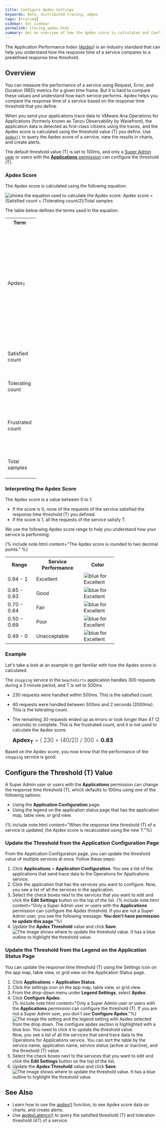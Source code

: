 ```yaml
---
title: Configure Apdex Settings
keywords: data, distributed tracing, adpex
tags: [tracing]
sidebar: doc_sidebar
permalink: tracing_apdex.html
summary: Get an overview of how the Apdex score is calculated and Configure Apdex Settings.
---
```


The Application Performance Index ([Apdex](https://www.apdex.org)) is an industry standard that can help you understand how the response time of a service compares to a predefined response time threshold.

## Overview

You can measure the performance of a service using Request, Error, and Duration (RED) metrics for a given time frame. But it is hard to compare these values and understand how each service performs. Apdex helps you compare the response time of a service based on the response time threshold that you define.

When you send your applications trace data to VMware Aria Operations for Applications (formerly known as Tanzu Observability by Wavefront), the application data is detected as first-class citizens using the traces, and the Apdex score is calculated using the threshold value (T) you define. Use [`apdex()`](hs_apdex_function.html) to query the Apdex score of a service, view the results in charts, and create alerts.

The default threshold value (T) is set to 100ms, and only a [Super Admin user](authorization-faq.html#who-is-the-super-admin-user) or users with the [**Applications** permission](permissions_overview.html) can configure the threshold (T).

### Apdex Score

The Apdex score is calculated using the following equation:

![shows the equation used to calculate the Apdex score. Apdex score = (Satisfied count + (Tolerating count/2)/Total samples ](images/tracing_apdex_score_equation.png)

The table below defines the terms used in the equation.

<table style="width: 100;">
  <tr>
    <th width="20%">
      Term
    </th>
    <th width="80%">
      Description
    </th>
  </tr>
  <tr>
    <td>
      Apdex<sub>T</sub>
    </td>
    <td markdown="span">
      The Apdex score is calculated based on the response time threshold (T). Only a Super Admin user or users with the **Applications** permission can change this value. See [Configure the Threshold (T) Value](#configure-the-threshold-t-value).
    </td>
  </tr>
  <tr>
    <td>
      Satisfied count
    </td>
    <td>
      Number of requests that received a response in T or less.
    </td>
  </tr>
  <tr>
    <td>
      Tolerating count
    </td>
    <td>
      Number of requests that are 4 times T (4T) or less.
    </td>
  </tr>
  <tr>
    <td>
      Frustrated count
    </td>
    <td>
      Number of requests that take more than 4 times T (4T) to complete. These requests are not used to calculate the Apdex score.
    </td>
  </tr>
  <tr>
    <td>
      Total samples
    </td>
    <td>
      Total number of requests used to calculate your Apdex score.
    </td>
  </tr>
</table>


### Interpreting the Apdex Score

The Apdex score is a value between 0 to 1.
* If the score is 0, none of the requests of the service satisfied the response time threshold (T) you defined.
* If the score is 1, all the requests of the service satisfy T.

We use the following Apdex score range to help you understand how your service is performing:

{% include note.html content="The Apdex score is rounded to two decimal points." %}

<table style="width: 70%;">
  <tr>
    <th width="20%">
      Range
    </th>
    <th width="30%">
      Service Performance
    </th>
    <th width="20%">
      Color
    </th>
  </tr>
  <tr>
    <td>
      0.94 - 1
    </td>
    <td>
      Excellent
    </td>
    <td>
      <img src="images/tracing_apdex_excellent.png" alt="blue for Excellent" style="vertical-align:top;"/>
    </td>
  </tr>
  <tr>
    <td>
      0.85 - 0.93
    </td>
    <td>
      Good
    </td>
    <td>
      <img src="images/tracing_apdex_good.png" alt="blue for Excellent" style="vertical-align:top;"/>
    </td>
  </tr>
  <tr>
    <td>
      0.70 - 0.84
    </td>
    <td>
      Fair
    </td>
    <td>
      <img src="images/tracing_apdex_fair.png" alt="blue for Excellent" style="vertical-align:top;"/>
    </td>
  </tr>
  <tr>
    <td>
      0.50 - 0.69
    </td>
    <td>
      Poor
    </td>
    <td>
      <img src="images/tracing_apdex_poor.png" alt="blue for Excellent" style="vertical-align:top;"/>
    </td>
  </tr>
  <tr>
    <td>
      0.49 - 0
    </td>
    <td>
      Unacceptable
    </td>
    <td>
      <img src="images/tracing_apdex_unacceptable.png" alt="blue for Excellent" style="vertical-align:top;"/>
    </td>
  </tr>
</table>

### Example

Let's take a look at an example to get familiar with how the Apdex score is calculated.

The `shopping` service in the `beachshirts` application handles 300 requests during a 3 minute period, and T is set to 500ms.

* 230 requests were handled within 500ms. This is the satisfied count.
* 40 requests were handled between 500ms and 2 seconds (2000ms). This is the tolerating count.
* The remaining 30 requests ended up as errors or took longer than 4T (2 seconds) to complete. This is the frustrated count, and it is not used to calculate the Apdex score.

  <p><span style="font-size: large; font-weight: 300"><b>Apdex<sub>T</sub></b> = ( 230 + (40/2)) / 300 = <b>0.83</b></span></p>

Based on the Apdex score, you now know that the performance of the `shopping` service is good.

## Configure the Threshold (T) Value

A Super Admin user or users with the **Applications** permission can change the response time threshold (T), which defaults to 100ms using one of the following options:

* Using the **Application Configuration** page.
* Using the legend on the application status page that has the application map, table view, or grid view.

{% include note.html  content="When the response time threshold (T) of a service is updated, the Apdex score is recalculated using the new T."%}

### Update the Threshold from the Application Configuration Page

From the Application Configuration page, you can update the threshold value of multiple services at once. Follow these steps:

1. Click **Applications** > **Application Configuration**. You see a list of the applications that send trace data to the Operations for Applications service.
1. Click the application that has the services you want to configure. Now, you see a list of all the services in the application.
1. Select the check boxes next to the services that you want to edit and click the **Edit Settings** button on the top of the list.
    {% include note.html content="Only a Super Admin user or users with the **Applications** permission can configure the Apdex threshold. If you are not a Super Admin user, you see the following message: **You don't have permission to update this page**."%}
1. Update the **Apdex Threshold** value and click **Save**.
    ![The image shows where to update the threshold value. It has a blue outline to highlight the threshold value.](images/tracing_configure_apdex_threshold.png)

### Update the Threshold from the Legend on the Application Status Page

You can update the response time threshold (T) using the Settings icon on the app map, table view, or grid view on the Application Status page.

1. Click **Applications** > **Application Status**.
1. Click the settings icon on the app map, table view, or grid view.
1. From the drop-down menu under **Legend Settings**, select **Apdex**.
1. Click **Configure Apdex**. <br/>
    {% include note.html content="Only a Super Admin user or users with the **Applications** permission can configure the threshold (T). If you are not a Super Admin user, you don't see **Configure Apdex**."%}
    ![The image the setting and the legend setting with Apdex selected from the drop down. The configure apdex section is highlighted with a blue box. You need to click it to update the threshold value.](images/tracing_apdex_legeng_configure_apdex.png)
    <br/>Now, you see a list of all the services that send trace data to the Operations for Applications service. You can sort the table by the service name, application name, service status (active or inactive), and the threshold (T) value.
1. Select the check boxes next to the services that you want to edit and click the **Edit Settings** button on the top of the list.
1. Update the **Apdex Threshold** value and click **Save**.
    ![The image shows where to update the threshold value. It has a blue outline to highlight the threshold value.](images/tracing_configure_apdex_threshold.png)

## See Also

* Learn how to use the [apdex()](hs_apdex_function.html) function, to see Apdex score data on charts, and create alerts.
* Use [apdexLatency()](hs_apdex_latency_function.html) to query the satisfied threshold (T) and toleration threshold (4T) of a service.
